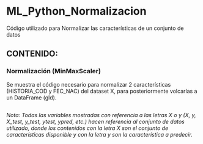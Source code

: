 # ML_Python_Normalizacion
Código utilizado para Normalizar las características de un conjunto de datos

## CONTENIDO:

### Normalización (MinMaxScaler)

Se muestra el código necesario para normalizar 2 características (HISTORIA_COD y FEC_NAC) del dataset X, para posteriormente volcarlas a un DataFrame (gld).


##

_Nota: Todas las variables mostradas con referencia a las letras X o y (X, y, X_test, y_test, ytest, ypred, etc.) hacen referencia al conjunto de datos utilizado, donde los contenidos con la letra X son el conjunto de características disponible y con la letra y son la característica a predecir._
